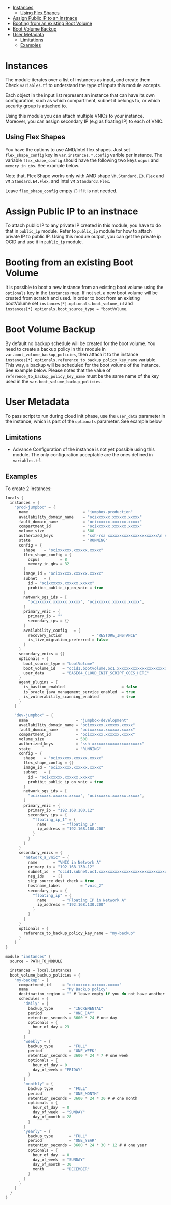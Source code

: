 - [Instances](#instances)
  - [Using Flex Shapes](#using-flex-shapes)
- [Assign Public IP to an instnace](#assign-public-ip-to-an-instnace)
- [Booting from an existing Boot Volume](#booting-from-an-existing-boot-volume)
- [Boot Volume Backup](#boot-volume-backup)
- [User Metadata](#user-metadata)
  - [Limitations](#limitations)
  - [Examples](#examples)
  
# Instances
The module iterates over a list of instances as input, and create them. Check `variables.tf` to understand the type of inputs this module accepts.

Each object in the input list represent an instance that can have its own configuration, such as which compartment, subnet it belongs to, or which security group is attached to.

Using this module you can attach multiple VNICs to your instance. Moreover, you can assign secondary IP (e.g as floating IP) to each of VNIC.

## Using Flex Shapes
You have the options to use AMD/Intel flex shapes. Just set `flex_shape_config` key in `var.instances.*.config` varible per instance. The variable `flex_shape_config` should have the following two keys `ocpus` and `memory_in_gbs`. See example below.

Note that, Flex Shape works only with AMD shape `VM.Standard.E3.Flex` and `VM.Standard.E4.Flex`, and Intel `VM.Standard3.Flex`.

Leave `flex_shape_config` empty `{}` if it is not needed.

# Assign Public IP to an instnace
To attach public IP to any private IP created in this module, you have to do that in `public_ip` module. Refer to `public_ip` module for how to attach private IP to public IP. Using this module output, you can get the private ip OCID and use it in `public_ip` module.

# Booting from an existing Boot Volume 
It is possible to boot a new instance from an existing boot volume using the `optionals` key in the `instances` map. If not set, a new boot volume will be created from scratch and used. In order to boot from an existing bootVolume set
`instances[*].optionals.boot_volume_id` and `instances[*].optionals.boot_source_type = "bootVolume`.

# Boot Volume Backup
By default no backup schedule will be created for the boot volume. You need to create a backup policy in this module in `var.boot_volume_backup_policies`, then attach it to the instance `instances[*].optionals.reference_to_backup_policy_key_name` variable. This way, a backup will be scheduled for the boot volume of the instance. See example below. Please notes that the value of `reference_to_backup_policy_key_name` must be the same name of the key used in the `var.boot_volume_backup_policies`.

# User Metadata
To pass script to run during cloud init phase, use the `user_data` parameter in the instance, which is part of the `optionals` parameter. See example below

## Limitations
* Advance Configuration of the instance is not yet possible using this module. The only configuration acceptable are the ones defined in `variables.tf`.

## Examples
To create 2 instances:
```h
locals {
  instances = {
    "prod-jumpbox" = {
      name                        = "jumpbox-production"
      availability_domain_name    = "ocixxxxxx.xxxxxx.xxxxx"
      fault_domain_name           = "ocixxxxxx.xxxxxx.xxxxx"
      compartment_id              = "ocixxxxxx.xxxxxx.xxxxx"
      volume_size                 = 500
      autherized_keys             = "ssh-rsa xxxxxxxxxxxxxxxxxxxxxx\n ssh-rsa xxxxxxxxxxxxxxxxxxxxxx"
      state                       = "RUNNING"
      config = {
        shape    = "ocixxxxxx.xxxxxx.xxxxx"
        flex_shape_config = {
          ocpus         = 8
          memory_in_gbs = 32
        }
        image_id = "ocixxxxxx.xxxxxx.xxxxx"
        subnet   = { 
          id = "ocixxxxxx.xxxxxx.xxxxx"
          prohibit_public_ip_on_vnic = true
        }
        network_sgs_ids = [
          "ocixxxxxx.xxxxxx.xxxxx", "ocixxxxxx.xxxxxx.xxxxx",
        ]
        primary_vnic = {
          primary_ip = ""
          secondary_ips = {}
        }
        availability_config   = { 
          recovery_action             = "RESTORE_INSTANCE"
          is_live_migration_preferred = false
        }
      }
      secondary_vnics = {}
      optionals = {
        boot_source_type = "bootVolume"
        boot_volume_id   = "ocid1.bootvolume.oc1.xxxxxxxxxxxxxxxxxxxxxxx"
        user_data        = "BASE64_CLOUD_INIT_SCRIPT_GOES_HERE"
      }
      agent_plugins = {
        is_bastion_enabled                         = false
        is_oracle_java_management_service_enabled  = true
        is_vulnerability_scanning_enabled          = true
      }
    }
    
    "dev-jumpbox" = {
      name                     = "jumpbox-development"
      availability_domain_name = "ocixxxxxx.xxxxxx.xxxxx"
      fault_domain_name        = "ocixxxxxx.xxxxxx.xxxxx"
      compartment_id           = "ocixxxxxx.xxxxxx.xxxxx"
      volume_size              = 500
      autherized_keys          = "ssh xxxxxxxxxxxxxxxxxxxxxx"
      state                    = "RUNNING"
      config = {
        shape    = "ocixxxxxx.xxxxxx.xxxxx"
        flex_shape_config = {}
        image_id = "ocixxxxxx.xxxxxx.xxxxx"
        subnet   = { 
          id = "ocixxxxxx.xxxxxx.xxxxx"
          prohibit_public_ip_on_vnic = true
        }
        network_sgs_ids = [
          "ocixxxxxx.xxxxxx.xxxxx", "ocixxxxxx.xxxxxx.xxxxx",
        ]
        primary_vnic = {
          primary_ip = "192.168.100.12"
          secondary_ips = {
            "floating_ip_1" = {
              name       = "floating IP"
              ip_address = "192.168.100.200"
            }
          }
        }
      }
      secondary_vnics = {
        "network_a_vnic" = {
          name       = "VNIC in Network A"
          primary_ip = "192.168.130.12"
          subnet_id  = "ocid1.subnet.oc1.xxxxxxxxxxxxxxxxxxxxxxxxxxxxxxxxxx"
          nsg_ids    = []
          skip_source_dest_check = true
          hostname_label         = "vnic_2"
          secondary_ips = {
            "floating_ip" = {
              name       = "Floating IP in Network A"
              ip_address = "192.168.130.200"
            }
          }
        }
      }
      optionals = {
        reference_to_backup_policy_key_name = "my-backup"
      }
    }
}

module "instances" {
  source = PATH_TO_MODULE

  instances = local.instances
  boot_volume_backup_policies = {
    "my-backup" = {
      compartment_id     = "ocixxxxxx.xxxxxx.xxxxx"
      name               = "My Backup policy"
      destination_region = "" # leave empty if you do not have another region in oci
      schedules = {
        "daily" = {
          backup_type       = "INCREMENTAL"
          period            = "ONE_DAY"
          retention_seconds = 3600 * 24 # one day
          optionals = {
            hour_of_day = 23
          }
        }
        "weekly" = {
          backup_type       = "FULL"
          period            = "ONE_WEEK"
          retention_seconds = 3600 * 24 * 7 # one week
          optionals = {
            hour_of_day = 0
            day_of_week = "FRIDAY"
          }
        }
        "monthly" = {
          backup_type       = "FULL"
          period            = "ONE_MONTH"
          retention_seconds = 3600 * 24 * 30 # # one month
          optionals = {
            hour_of_day  = 0
            day_of_week  = "SUNDAY"
            day_of_month = 28
          }
        }
        "yearly" = {
          backup_type       = "FULL"
          period            = "ONE_YEAR"
          retention_seconds = 3600 * 24 * 30 * 12 # # one year
          optionals = {
            hour_of_day  = 0
            day_of_week  = "SUNDAY"
            day_of_month = 30
            month        = "DECEMBER"
          }
        }
      }
    }
  }
}
```
